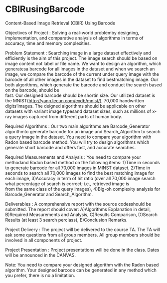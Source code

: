 # CBIRusingBarcode
Content-Based Image Retrieval (CBIR) Using Barcode

Objectives of Project : 
    Solving a real-world problemby designing, implementation, and comparative analysis of algorithms in terms of accuracy, time 
    and memory complexities.
    
Problem Statement : 
    Searching image in a large dataset effectively and efficiently is the aim of this project. The image search should be based on 
    image content not label or file name. We want to design an algorithm, which generatesa barcode for all images in the dataset and when 
    we search an image, we compare the barcode of the current under query image with the barcode of all other images in the dataset 
    to find bestmatching image. Our both algorithms, which generate the barcode and conduct the search  based on the barcode, should be  
    fast. Our designed barcode should be shortin size. Our utilized dataset is the MNIST(http://yann.lecun.com/exdb/mnist/), 70,000 
    handwritten digits’images. The deigned algorithms should be applicable on other datasets with variant image typesand dataset sizes, 
    such as millions of x-ray images captured from different parts of human body. 
    
Required Algorithms :
    Our two main algorithms are Barcode_Generator algorithmto generate barcode for an image and Search_Algorithm to search a query image 
    in the dataset. You need to compare your algorithm with Radon based barcode method. You will try to  design algorithms which 
    generate short barcode and offers fast, and accurate searches.

Required Measurements and Analysis : 
    You need to compare your methodand Radon based method on the following items: 
    1)Time in seconds to generate barcode for all 70,000 images in MINST dataset, 
    2)Time in seconds to search all 70,000 images to find the best matching image for each image, 
    3)Accuracy in term of hit ratio (over all 70,000 image search what percentage of search is correct; i.e., retrieved image is  
      from the same class of the query images), 
    4)Big-oh complexity analysis for Barcode_Generator and Search_Algorithm. 

Deliverables : 
    A comprehensive report with the source codesshould be submitted. The report should cover: 
    A)Algorithms Explanation in detail, 
    B)Required Measurements and Analysis, 
    C)Results Comparison, 
    D)Search Results (at least 3 search perclass),
    E)Conclusion Remarks. 
  
Project Delivery : 
    The project will be delivered to the course TA. The TA will ask some questions from all group members. All group members should be 
    involved in all components of project.
    
Project Presentation : 
    Project presentations will be done in the class. Dates will be announced in the CANVAS. 
    
Note:
    You need to compare your designed algorithm with the Radon based algorithm. Your designed barcode can be generated in any method 
    which you prefer, there is no a limitation. 
